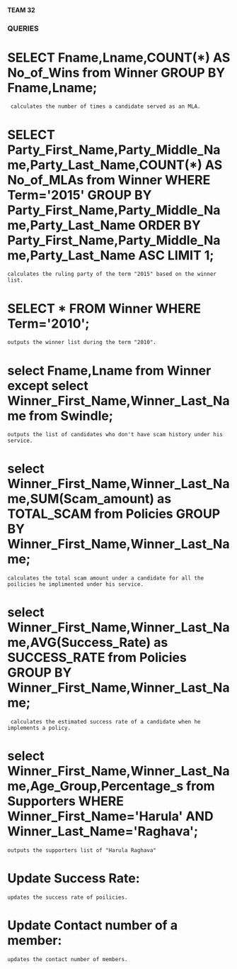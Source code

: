 #### TEAM 32
### QUERIES

# SELECT Fname,Lname,COUNT(*) AS No_of_Wins from Winner GROUP BY Fname,Lname;
     calculates the number of times a candidate served as an MLA.
# SELECT Party_First_Name,Party_Middle_Name,Party_Last_Name,COUNT(*) AS No_of_MLAs from Winner WHERE Term='2015' GROUP BY Party_First_Name,Party_Middle_Name,Party_Last_Name ORDER BY Party_First_Name,Party_Middle_Name,Party_Last_Name ASC LIMIT 1;
    calculates the ruling party of the term "2015" based on the winner list.
# SELECT * FROM Winner WHERE Term='2010';
    outputs the winner list during the term "2010".
# select Fname,Lname from Winner except select Winner_First_Name,Winner_Last_Name from Swindle;
    outputs the list of candidates who don't have scam history under his service.
# select Winner_First_Name,Winner_Last_Name,SUM(Scam_amount) as TOTAL_SCAM from Policies GROUP BY Winner_First_Name,Winner_Last_Name;
    calculates the total scam amount under a candidate for all the poilicies he implimented under his service.
# select Winner_First_Name,Winner_Last_Name,AVG(Success_Rate) as SUCCESS_RATE from Policies GROUP BY Winner_First_Name,Winner_Last_Name;
     calculates the estimated success rate of a candidate when he implements a policy.
# select Winner_First_Name,Winner_Last_Name,Age_Group,Percentage_s from Supporters WHERE Winner_First_Name='Harula' AND Winner_Last_Name='Raghava';
    outputs the supporters list of "Harula Raghava"
# Update Success Rate: 
    updates the success rate of poilicies.
# Update Contact number of a member: 
    updates the contact number of members.
